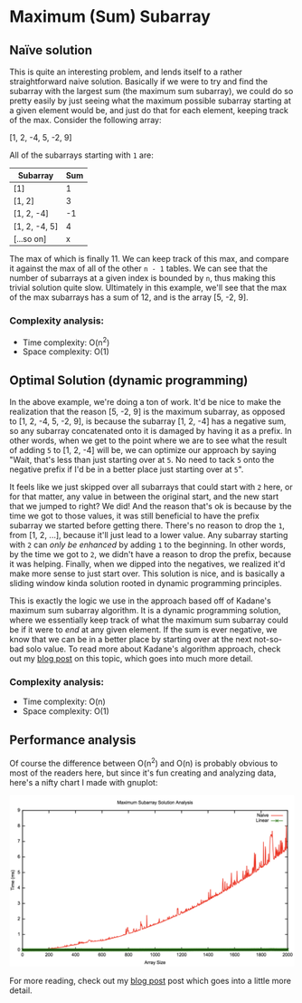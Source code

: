 # Maximum (Sum) Subarray

## Naïve solution

This is quite an interesting problem, and lends itself to a rather straightforward
naive solution. Basically if we were to try and find the subarray with the largest sum
(the maximum sum subarray), we could do so pretty easily by just seeing what the maximum
possible subarray starting at a given element would be, and just do that for each element,
keeping track of the max. Consider the following array:

[1, 2, -4, 5, -2, 9]

All of the subarrays starting with `1` are:

| Subarray      | Sum |
|---------------|-----|
| [1]           | 1   |
| [1, 2]        | 3   |
| [1, 2, -4]    | -1  |
| [1, 2, -4, 5] | 4   |
| [...so on]    | x   |

The max of which is finally 11. We can keep track of this max, and compare it against the max of
all of the other `n - 1` tables. We can see that the number of subarrays at a given index is bounded
by `n`, thus making this trivial solution quite slow. Ultimately in this example, we'll see that the
max of the max subarrays has a sum of 12, and is the array [5, -2, 9].

### Complexity analysis:

 - Time complexity: O(n<sup>2</sup>)
 - Space complexity: O(1)

## Optimal Solution (dynamic programming)

In the above example, we're doing a ton of work. It'd be nice to make the realization that the reason
[5, -2, 9] is the maximum subarray, as opposed to [1, 2, -4, 5, -2, 9], is because the subarray
[1, 2, -4] has a negative sum, so any subarray concatenated onto it is damaged by having it as a prefix.
In other words, when we get to the point where we are to see what the result of adding `5` to [1, 2, -4]
will be, we can optimize our approach by saying "Wait, that's less than just starting over at `5`. No need
to tack `5` onto the negative prefix if I'd be in a better place just starting over at `5`".

It feels like we just skipped over all subarrays that could start with `2` here, or for that matter,
any value in between the original start, and the new start that we jumped to right? We did! And the reason
that's ok is because by the time we got to those values, it was still beneficial to have the prefix subarray
we started before getting there. There's no reason to drop the `1`, from [1, 2, ...], because it'll just lead
to a lower value. Any subarray starting with `2` can _only be enhanced_ by adding `1` to the beginning. In other
words, by the time we got to `2`, we didn't have a reason to drop the prefix, because it was helping. Finally, when
we dipped into the negatives, we realized it'd make more sense to just start over. This solution is nice, and is
basically a sliding window kinda solution rooted in dynamic programming principles.

This is exactly the logic we use in the approach based off of Kadane's maximum sum subarray algorithm. It
is a dynamic programming solution, where we essentially keep track of what the maximum sum subarray could be
if it were to _end_ at any given element. If the sum is ever negative, we know that we can be in a better place
by starting over at the next not-so-bad solo value. To read more about Kadane's algorithm approach, check out my
[blog post](https://blog.domfarolino.com/Maximum-Subarray-Study/) on this topic, which goes into much more detail.

### Complexity analysis:

 - Time complexity: O(n)
 - Space complexity: O(1)

## Performance analysis

Of course the difference between O(n<sup>2</sup>) and O(n) is probably obvious to most of the
readers here, but since it's fun creating and analyzing data, here's a nifty chart I made with gnuplot:

![alt text](plot.png)

For more reading, check out my [blog post](https://blog.domfarolino.com/Maximum-Subarray-Study/) post which
goes into a little more detail.
